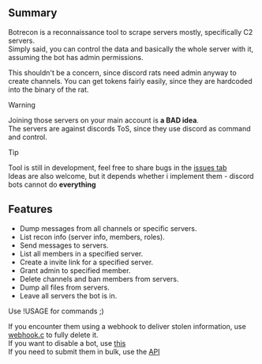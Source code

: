 ## Summary
Botrecon is a reconnaissance tool to scrape servers mostly, specifically C2 servers.  
Simply said, you can control the data and basically the whole server with it, assuming the bot has admin permissions.  

This shouldn't be a concern, since discord rats need admin anyway to create channels.
You can get tokens fairly easily, since they are hardcoded into the binary of the rat.

> [!WARNING]
> Joining those servers on your main account is **a BAD idea**.  
> The servers are against discords ToS, since they use discord as command and control.  

> [!TIP]
> Tool is still in development, feel free to share bugs in the [issues tab](https://github.com/tdsoperational/botrecon/issues)  
> Ideas are also welcome, but it depends whether i implement them - discord bots cannot do **everything**  

## Features
- Dump messages from all channels or specific servers.  
- List recon info (server info, members, roles).  
- Send messages to servers.  
- List all members in a specified server.  
- Create a invite link for a specified server.  
- Grant admin to specified member.  
- Delete channels and ban members from servers.  
- Dump all files from servers.  
- Leave all servers the bot is in.  

Use !USAGE for commands ;)  

If you encounter them using a webhook to deliver stolen information, use [webhook.c](https://github.com/tdsoperational/botrecon/blob/main/webhook.c) to fully delete it.  
If you want to disable a bot, use [this](https://tdsmental.pythonanywhere.com)  
If you need to submit them in bulk, use the [API](https://tdsmental.pythonanywhere.com/api-info)  
